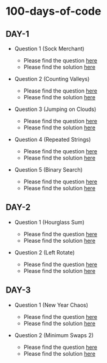 # 100-days-of-code


## DAY-1

* Question 1 (Sock Merchant)
    * Please find the question [here](./code-files/Day-1/Question-1/Day-1-Q1.pdf)
    * Please find the solution [here](./code-files/Day-1/Question-1/Day-1-Q1.py)

* Question 2 (Counting Valleys)
    * Please find the question [here](./code-files/Day-1/Question-2/Day-1-Q2.pdf)
    * Please find the solution [here](./code-files/Day-1/Question-2/Day-1-Q2.py)

* Question 3 (Jumping on Clouds)
    * Please find the question [here](./code-files/Day-1/Question-3/Day-1-Q3.pdf)
    * Please find the solution [here](./code-files/Day-1/Question-3/Day-1-Q3.py)

* Question 4 (Repeated Strings)
    * Please find the question [here](./code-files/Day-1/Question-4/Day-1-Q4.pdf)
    * Please find the solution [here](./code-files/Day-1/Question-4/Day-1-Q4.py)

* Question 5 (Binary Search)
    * Please find the question [here](https://leetcode.com/explore/learn/card/binary-search/138/background/1038/)
    * Please find the solution [here](./code-files/Day-1/Question-5/Day-1-Q5.py)


## DAY-2

* Question 1 (Hourglass Sum)
    * Please find the question [here](./code-files/Day-2/Question-1/Day-2-Q1.pdf)
    * Please find the solution [here](./code-files/Day-2/Question-1/Day-2-Q1.py)

* Question 2 (Left Rotate)
    * Please find the question [here](./code-files/Day-2/Question-2/Day-2-Q2.pdf)
    * Please find the solution [here](./code-files/Day-2/Question-2/Day-2-Q2.py)


## DAY-3

* Question 1 (New Year Chaos)
    * Please find the question [here](./code-files/Day-3/Question-1/Day-3-Q1.pdf)
    * Please find the solution [here](./code-files/Day-3/Question-1/Day-3-Q1.py)

* Question 2 (Minimum Swaps 2)
    * Please find the question [here](./code-files/Day-3/Question-2/Day-3-Q2.pdf)
    * Please find the solution [here](./code-files/Day-3/Question-2/Day-3-Q2.py)
